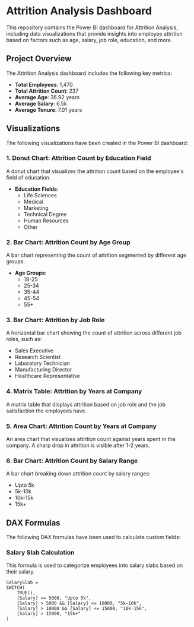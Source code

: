 # Attrition Analysis Dashboard

This repository contains the Power BI dashboard for Attrition Analysis, including data visualizations that provide insights into employee attrition based on factors such as age, salary, job role, education, and more.

## Project Overview

The Attrition Analysis dashboard includes the following key metrics:
- **Total Employees**: 1,470
- **Total Attrition Count**: 237
- **Average Age**: 36.92 years
- **Average Salary**: 6.5k
- **Average Tenure**: 7.01 years

## Visualizations

The following visualizations have been created in the Power BI dashboard:

### 1. Donut Chart: Attrition Count by Education Field
A donut chart that visualizes the attrition count based on the employee's field of education.

- **Education Fields**:
  - Life Sciences
  - Medical
  - Marketing
  - Technical Degree
  - Human Resources
  - Other

### 2. Bar Chart: Attrition Count by Age Group
A bar chart representing the count of attrition segmented by different age groups.

- **Age Groups**:
  - 18-25
  - 25-34
  - 35-44
  - 45-54
  - 55+

### 3. Bar Chart: Attrition by Job Role
A horizontal bar chart showing the count of attrition across different job roles, such as:
  - Sales Executive
  - Research Scientist
  - Laboratory Technician
  - Manufacturing Director
  - Healthcare Representative

### 4. Matrix Table: Attrition by Years at Company
A matrix table that displays attrition based on job role and the job satisfaction the employees have.

### 5. Area Chart: Attrition Count by Years at Company
An area chart that visualizes attrition count against years spent in the company. A sharp drop in attrition is visible after 1-2 years.

### 6. Bar Chart: Attrition Count by Salary Range
A bar chart breaking down attrition count by salary ranges:
  - Upto 5k
  - 5k-10k
  - 10k-15k
  - 15k+

## DAX Formulas

The following DAX formulas have been used to calculate custom fields:

### Salary Slab Calculation

This formula is used to categorize employees into salary slabs based on their salary.

```dax
SalarySlab = 
SWITCH(
    TRUE(),
    [Salary] <= 5000, "Upto 5k",
    [Salary] > 5000 && [Salary] <= 10000, "5k-10k",
    [Salary] > 10000 && [Salary] <= 15000, "10k-15k",
    [Salary] > 15000, "15k+"
)
